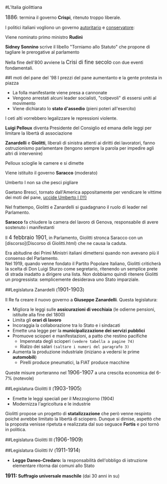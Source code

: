 <head>
	<link rel="stylesheet" href="../Default.css">
	<style>
		body {
		--main-color: mediumorchid;
		}
	</style>
	<title>
		L'Italia giolittiana
	</title>
</head> 

#L'Italia giolittiana

<big>1886</big>: termina il governo **Crispi**, ritenuto troppo liberale.

I politici italiani vogliono un governo <u>autoritario</u> e <u>conservatore</u>:

Viene nominato primo ministro **Rudinì**

**Sidney Sonnino** scrive il libello "Torniamo allo Statuto" che propone di tagliare le prerogative al parlamento

Nella fine dell'800 avviene la <big>Crisi di fine secolo</big> con due eventi fondamentali.

##I moti del pane del '98
I prezzi del pane aumentanto e la gente protesta in piazza

* La folla manifestante viene presa a cannonate
* Vengono arrestati alcuni leader socialisti, "colpevoli" di essersi uniti al movimento
* Viene dichiarato lo **stato d'assedio** (pieni poteri all'esercito)

I ceti alti vorrebbero legalizzare le repressioni violente.  

**Luigi Pelloux** diventa Presidente del Consiglio ed emana delle leggi per limitare la libertà di associazione

**Zanardelli** e **Giolitti**, liberali di sinistra attenti ai diritti dei lavoratori, fanno ostruzionismo parlamentare (tengono sempre la parola per impedire agli altri di intervenire)

Pelloux scioglie le camere e si dimette

Viene istituito il governo **Saracco** (moderato)

Umberto I non sa che pesci pigliare

Gaetano Bresci, tornato dall'America appositamente per vendicare le vittime dei moti del pane, <u>uccide Umberto I (!!!)</u>

Nel frattempo, Giolitti e Zanardelli si guadagnano il ruolo di leader nel Parlamento.

**Saracco** fa chiudere la camera del lavoro di Genova, responsabile di avere sostenuto i manifestanti

Il <big>4 febbraio 1901</big>, in Parlamento, Giolitti stronca Saracco con un [discorso](Discorso di Giolitti.html) che ne causa la caduta.

<div class=box>Era abitudine dei Primi Ministri italiani dimettersi quando non avevano più il consenso del Parlamento.</div>

<div class=box>Nel 1919, quando venne fondato il Partito Popolare Italiano, Giolitti criticherà la scelta di Don Luigi Sturzo come segretario, ritenendo un semplice prete di strada inadatto a dirigere una lista. Non dobbiamo quindi ritenere Giolitti un progressista: semplicemente desiderava uno Stato imparziale.</div>

##Legislatura Zanardelli (<big>1901-1903</big>)

Il Re fa creare il nuovo governo a **Giuseppe Zanardelli**. Questa legislatura:

* Migliora le leggi sulle **assicurazioni di vecchiaia** (le odierne pensioni, istituite alla fine del 1800)
* Limita gli **orari di lavoro**
* Incoraggia la collaborazione tra lo Stato e i sindacati
* Emette una legge per la **municipalizzazione dei servizi pubblici**
* Promuove scioperi e manifestazioni, a patto che restino pacifiche
	* Impennata degli scioperi ``(vedere tabella a pagine 74)``
	* Rialzo dei salari ``(saltare i numeri del paragrafo 3)``
* Aumenta la produzione industriale (iniziano a vedersi le prime **automobili**)
	* Pirelli produce pneumatici, la FIAT produce macchine

Queste misure porteranno nel <big>1906-1907</big> a una crescita economica del 6-7% (notevole)

##Legislatura Giolitti II (<big>1903-1905</big>)
* Emette le leggi speciali per il Mezzogiorno (1904)
* Modernizza l'agricoltura e le industrie

Giolitti propose un progetto di **statalizzazione** che però venne respinto poiché avrebbe limitato la libertà di sciopero. Dunque si dimise, aspettò che la proposta venisse ripetuta e realizzata dal suo seguace **Fortis** e poi tornò in politica.

##Legislatura Giolitti III (<big>1906-1909</big>)

##Legislatura Giolitti IV (<big>1911-1914</big>)
* **Legge Daneo-Credaro:** la responsabilità dell'obbligo di istruzione elementare ritorna dai comuni allo Stato

<b><big>1911:</big> Suffragio universale maschile</b> (dai 30 anni in su)